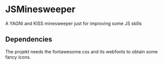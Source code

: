 # JSMinesweeper
A YAGNI and KISS minesweeper just for improving some JS skills

## Dependencies
The projekt needs the fontawesome.css and its webfonts to obtain some fancy icons.
